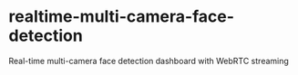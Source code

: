 # realtime-multi-camera-face-detection
Real-time multi-camera face detection dashboard with WebRTC streaming
